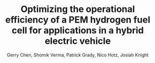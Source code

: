 ---
title: "Optimizing the operational efficiency of a PEM hydrogen fuel cell
for applications in a hybrid electric vehicle"
author: "Gerry Chen, Shomik Verma, Patrick Grady, Nico Hotz, Josiah Knight"
journal: "Duke University Energy Conference"
year: "2017"
Poster: "DEV_EWposter2017/DEV_poster_energyweek.pdf"
---